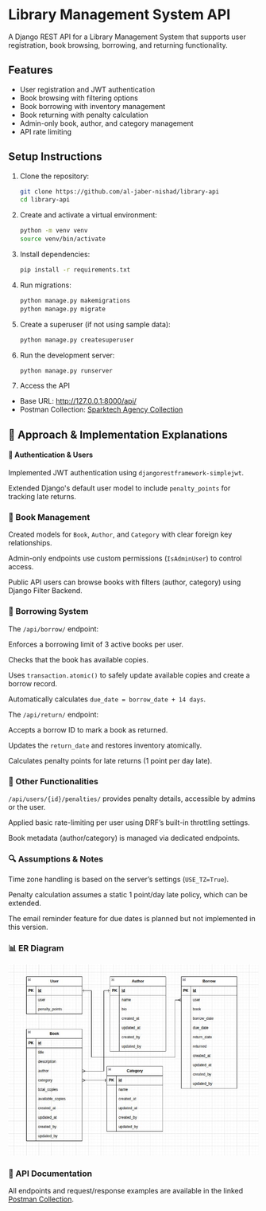 # Library Management System API

A Django REST API for a Library Management System that supports user registration, book browsing, borrowing, and returning functionality.

## Features

- User registration and JWT authentication
- Book browsing with filtering options
- Book borrowing with inventory management
- Book returning with penalty calculation
- Admin-only book, author, and category management
- API rate limiting


## Setup Instructions

1. Clone the repository:
   ```bash
   git clone https://github.com/al-jaber-nishad/library-api
   cd library-api
   ```

2. Create and activate a virtual environment:
   ```bash
   python -m venv venv
   source venv/bin/activate
   ```

3. Install dependencies:
   ```bash
   pip install -r requirements.txt
   ```

4. Run migrations:
   ```bash
   python manage.py makemigrations
   python manage.py migrate
   ```


5. Create a superuser (if not using sample data):
   ```bash
   python manage.py createsuperuser
   ```

6. Run the development server:
   ```bash
   python manage.py runserver
   ```

7. Access the API

* Base URL: http://127.0.0.1:8000/api/
* Postman Collection: [Sparktech Agency Collection](https://www.postman.com/bold-eclipse-977420/workspace/sparktech-agency/collection/29026314-06325977-6641-43c4-adcb-7d6ca772d040?action=share&creator=29026314)

## 🧠 Approach & Implementation Explanations
#### 🔐 Authentication & Users
Implemented JWT authentication using `djangorestframework-simplejwt`.

Extended Django's default user model to include `penalty_points` for tracking late returns.

### 📘 Book Management
Created models for `Book`, `Author`, and `Category` with clear foreign key relationships.

Admin-only endpoints use custom permissions (`IsAdminUser`) to control access.

Public API users can browse books with filters (author, category) using Django Filter Backend.

### 🔄 Borrowing System
The `/api/borrow/` endpoint:

Enforces a borrowing limit of 3 active books per user.

Checks that the book has available copies.

Uses `transaction.atomic()` to safely update available copies and create a borrow record.

Automatically calculates `due_date = borrow_date + 14 days`.

The `/api/return/` endpoint:

Accepts a borrow ID to mark a book as returned.

Updates the `return_date` and restores inventory atomically.

Calculates penalty points for late returns (1 point per day late).

### 📂 Other Functionalities
`/api/users/{id}/penalties/` provides penalty details, accessible by admins or the user.

Applied basic rate-limiting per user using DRF’s built-in throttling settings.

Book metadata (author/category) is managed via dedicated endpoints.

### 🔍 Assumptions & Notes
Time zone handling is based on the server’s settings (`USE_TZ=True`).

Penalty calculation assumes a static 1 point/day late policy, which can be extended.

The email reminder feature for due dates is planned but not implemented in this version.

### 📊 ER Diagram
![ER Diagram](ER-Diagram.jpg)


### 📄 API Documentation
All endpoints and request/response examples are available in the linked [Postman Collection](https://www.postman.com/bold-eclipse-977420/workspace/sparktech-agency/collection/29026314-06325977-6641-43c4-adcb-7d6ca772d040?action=share&creator=29026314).


